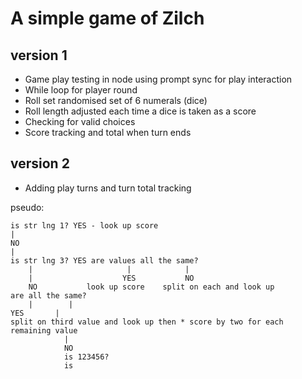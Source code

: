 # A simple game of Zilch

## version 1
- Game play testing in node using prompt sync for play interaction
- While loop for player round
- Roll set randomised set of 6 numerals (dice)
- Roll length adjusted each time a dice is taken as a score
- Checking for valid choices
- Score tracking and total when turn ends


## version 2
- Adding play turns and turn total tracking



pseudo:

    is str lng 1? YES - look up score
    |
    NO
    |
    is str lng 3? YES are values all the same?
        |                     |            |
        |                    YES           NO
        NO           look up score    split on each and look up
    are all the same?
        |        |
    YES       |
    split on third value and look up then * score by two for each remaining value
                |
                NO
                is 123456?
                is 
